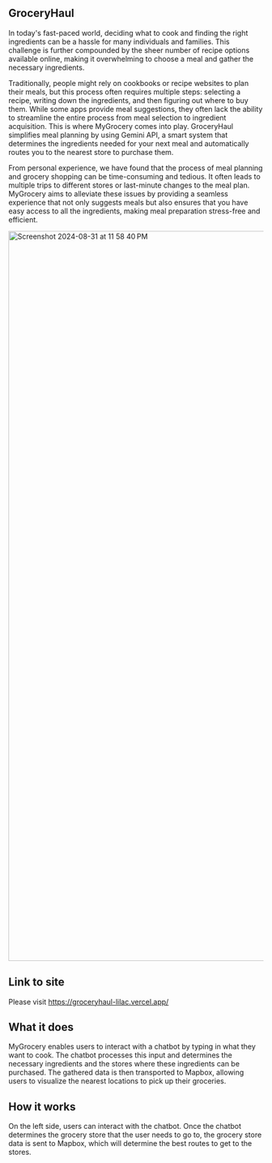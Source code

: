 ## GroceryHaul
In today's fast-paced world, deciding what to cook and finding the right ingredients can be a hassle for many individuals and families. This challenge is further compounded by the sheer number of recipe options available online, making it overwhelming to choose a meal and gather the necessary ingredients.

Traditionally, people might rely on cookbooks or recipe websites to plan their meals, but this process often requires multiple steps: selecting a recipe, writing down the ingredients, and then figuring out where to buy them. While some apps provide meal suggestions, they often lack the ability to streamline the entire process from meal selection to ingredient acquisition. This is where MyGrocery comes into play. GroceryHaul simplifies meal planning by using Gemini API, a smart system that determines the ingredients needed for your next meal and automatically routes you to the nearest store to purchase them.

From personal experience, we have found that the process of meal planning and grocery shopping can be time-consuming and tedious. It often leads to multiple trips to different stores or last-minute changes to the meal plan. MyGrocery aims to alleviate these issues by providing a seamless experience that not only suggests meals but also ensures that you have easy access to all the ingredients, making meal preparation stress-free and efficient.

<img width="1439" alt="Screenshot 2024-08-31 at 11 58 40 PM" src="https://github.com/user-attachments/assets/77050931-812d-43f6-8255-8b2d7ed91fb5">


## Link to site
Please visit 
https://groceryhaul-lilac.vercel.app/

## What it does
MyGrocery enables users to interact with a chatbot by typing in what they want to cook. The chatbot processes this input and determines the necessary ingredients and the stores where these ingredients can be purchased. The gathered data is then transported to Mapbox, allowing users to visualize the nearest locations to pick up their groceries. 

## How it works
On the left side, users can interact with the chatbot. Once the chatbot determines the grocery store that the user needs to go to, the grocery store data is sent to Mapbox, which will determine the best routes to get to the stores.

